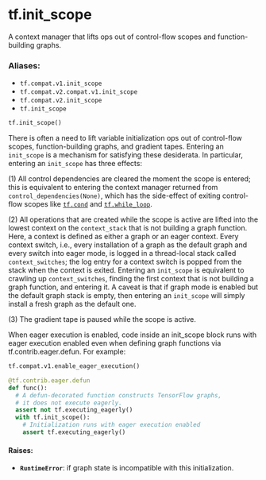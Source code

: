 <div itemscope itemtype="http://developers.google.com/ReferenceObject">
<meta itemprop="name" content="tf.init_scope" />
<meta itemprop="path" content="Stable" />
</div>

# tf.init_scope

A context manager that lifts ops out of control-flow scopes and function-building graphs.

### Aliases:

* `tf.compat.v1.init_scope`
* `tf.compat.v2.compat.v1.init_scope`
* `tf.compat.v2.init_scope`
* `tf.init_scope`

``` python
tf.init_scope()
```

<!-- Placeholder for "Used in" -->

There is often a need to lift variable initialization ops out of control-flow
scopes, function-building graphs, and gradient tapes. Entering an
`init_scope` is a mechanism for satisfying these desiderata. In particular,
entering an `init_scope` has three effects:

  (1) All control dependencies are cleared the moment the scope is entered;
      this is equivalent to entering the context manager returned from
      `control_dependencies(None)`, which has the side-effect of exiting
      control-flow scopes like <a href="../tf/cond.md"><code>tf.cond</code></a> and <a href="../tf/while_loop.md"><code>tf.while_loop</code></a>.

  (2) All operations that are created while the scope is active are lifted
      into the lowest context on the `context_stack` that is not building a
      graph function. Here, a context is defined as either a graph or an eager
      context. Every context switch, i.e., every installation of a graph as
      the default graph and every switch into eager mode, is logged in a
      thread-local stack called `context_switches`; the log entry for a
      context switch is popped from the stack when the context is exited.
      Entering an `init_scope` is equivalent to crawling up
      `context_switches`, finding the first context that is not building a
      graph function, and entering it. A caveat is that if graph mode is
      enabled but the default graph stack is empty, then entering an
      `init_scope` will simply install a fresh graph as the default one.

  (3) The gradient tape is paused while the scope is active.

When eager execution is enabled, code inside an init_scope block runs with
eager execution enabled even when defining graph functions via
tf.contrib.eager.defun. For example:

```python
tf.compat.v1.enable_eager_execution()

@tf.contrib.eager.defun
def func():
  # A defun-decorated function constructs TensorFlow graphs,
  # it does not execute eagerly.
  assert not tf.executing_eagerly()
  with tf.init_scope():
    # Initialization runs with eager execution enabled
    assert tf.executing_eagerly()
```

#### Raises:


* <b>`RuntimeError`</b>: if graph state is incompatible with this initialization.